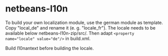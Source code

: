# netbeans-l10n

To build your own localization module, use the german module as template. Copy "local_de" and rename it (e. g. "locale_fr"). The locale needs to be available below netbeans-l10n-zip/src/. Then adapt `<property name="locale" value="de"/>` in build.xml.

Build l10nantext before building the locale. 
